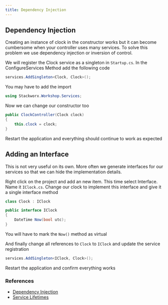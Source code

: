 ```yaml
---
title: Dependency Injection
---
```


## Dependency Injection

Creating an instance of clock in the constructor works but it can become cumbersome when your controller uses many services.
To solve this problem we use dependency injection or inversion of control.

We will register the Clock service as a singleton in `Startup.cs`. In the ConfigureServices Method add the following code

```csharp
services.AddSingleton<Clock, Clock>();
```

You may have to add the import

```csharp
using Stackworx.Workshop.Services;
```

Now we can change our constructor too

```csharp
public ClockController(Clock clock)
{
    this.clock = clock;
}
```

Restart the application and everything should continue to work as expected

## Adding an Interface

This is not very useful on its own. More often we generate interfaces for our services so that we can hide the implementation details.

Right click on the project and add an new item. This time select Interface. Name it `IClock.cs`.
Change our clock to implement this interface and give it a single interface method

```csharp
class Clock : IClock

public interface IClock
{
    DateTime Now(bool utc);
}
```

You will have to mark the `Now()` method as virtual

And finally change all references to `Clock` to `IClock` and update the service registration

```csharp
services.AddSingleton<IClock, Clock>();
```

Restart the application and confirm everything works

### References

- [Dependency Injection](https://docs.microsoft.com/en-us/aspnet/core/fundamentals/dependency-injection?view=aspnetcore-3.1)
- [Service Lifetimes](https://docs.microsoft.com/en-us/aspnet/core/fundamentals/dependency-injection?view=aspnetcore-3.1#service-lifetimes)
